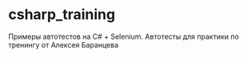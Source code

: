 # csharp_training
Примеры автотестов на C# + Selenium. Автотесты для практики по тренингу от Алексея Баранцева

